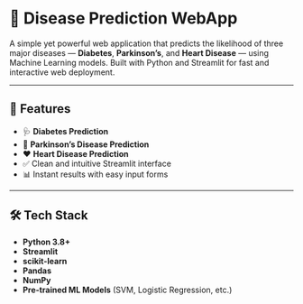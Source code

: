 # 🧠 Disease Prediction WebApp

A simple yet powerful web application that predicts the likelihood of three major diseases — **Diabetes**, **Parkinson’s**, and **Heart Disease** — using Machine Learning models. Built with Python and Streamlit for fast and interactive web deployment.

---

## 🚀 Features

- 🩺 **Diabetes Prediction**
- 🧠 **Parkinson’s Disease Prediction**
- ❤️ **Heart Disease Prediction**
- ✅ Clean and intuitive Streamlit interface
- 📊 Instant results with easy input forms

---

## 🛠 Tech Stack

- **Python 3.8+**
- **Streamlit**
- **scikit-learn**
- **Pandas**
- **NumPy**
- **Pre-trained ML Models** (SVM, Logistic Regression, etc.)
